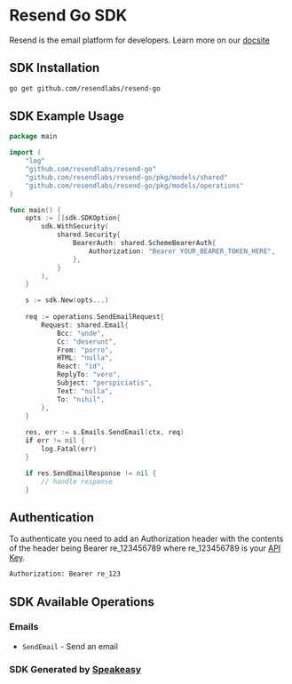 # Resend Go SDK

Resend is the email platform for developers. Learn more on our [docsite](https://resend.com/docs/api-reference/concepts) 

<!-- Start SDK Installation -->
## SDK Installation

```bash
go get github.com/resendlabs/resend-go
```
<!-- End SDK Installation -->

## SDK Example Usage
<!-- Start SDK Example Usage -->
```go
package main

import (
    "log"
    "github.com/resendlabs/resend-go"
    "github.com/resendlabs/resend-go/pkg/models/shared"
    "github.com/resendlabs/resend-go/pkg/models/operations"
)

func main() {
    opts := []sdk.SDKOption{
        sdk.WithSecurity(
            shared.Security{
                BearerAuth: shared.SchemeBearerAuth{
                    Authorization: "Bearer YOUR_BEARER_TOKEN_HERE",
                },
            }
        ),
    }

    s := sdk.New(opts...)
    
    req := operations.SendEmailRequest{
        Request: shared.Email{
            Bcc: "unde",
            Cc: "deserunt",
            From: "porro",
            HTML: "nulla",
            React: "id",
            ReplyTo: "vero",
            Subject: "perspiciatis",
            Text: "nulla",
            To: "nihil",
        },
    }
    
    res, err := s.Emails.SendEmail(ctx, req)
    if err != nil {
        log.Fatal(err)
    }

    if res.SendEmailResponse != nil {
        // handle response
    }
```
<!-- End SDK Example Usage -->

## Authentication

To authenticate you need to add an Authorization header with the contents of the header being Bearer re_123456789 where re_123456789 is your [API Key](https://resend.com/login?redirectedFrom=%2Fapi-keys).

```bash
Authorization: Bearer re_123
```

<!-- Start SDK Available Operations -->
## SDK Available Operations


### Emails

* `SendEmail` - Send an email
<!-- End SDK Available Operations -->

### SDK Generated by [Speakeasy](https://docs.speakeasyapi.dev/docs/using-speakeasy/client-sdks)
